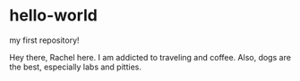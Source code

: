 # hello-world
my first repository!

Hey there, Rachel here. I am addicted to traveling and coffee.
Also, dogs are the best, especially labs and pitties.
